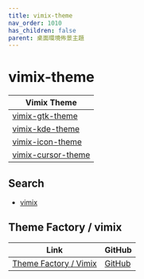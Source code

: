 ```yaml
---
title: vimix-theme
nav_order: 1010
has_children: false
parent: 桌面環境佈景主題
---
```



# vimix-theme

| Vimix Theme |
| --- |
| [vimix-gtk-theme](https://github.com/vinceliuice/vimix-gtk-themes) |
| [vimix-kde-theme](https://github.com/vinceliuice/vimix-kde) |
| [vimix-icon-theme](https://github.com/vinceliuice/vimix-icon-theme) |
| [vimix-cursor-theme](https://github.com/vinceliuice/Vimix-cursors) |


## Search

* [vimix](https://github.com/vinceliuice?tab=repositories&q=vimix)


## Theme Factory / vimix

| Link | GitHub |
| ---- | ------ |
| [Theme Factory / Vimix](https://samwhelp.github.io/theme-factory-vimix/) | [GitHub](https://github.com/samwhelp/theme-factory-vimix) |
